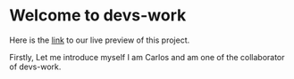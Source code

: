 # Welcome to devs-work 

Here is the <a href="http://carlnix.me/devs-work/">link</a> to our live preview of this project.

Firstly, Let me introduce myself I am Carlos and am one of the collaborator of devs-work.
